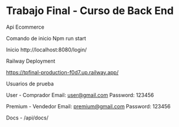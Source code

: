 # Trabajo Final - Curso de Back End 
Api Ecommerce

Comando de inicio Npm run start

Inicio http://localhost:8080/login/

Railway Deployment

https://tpfinal-production-f0d7.up.railway.app/

Usuarios de prueba

User - Comprador
Email: user@gmail.com
Password: 123456

Premium - Vendedor
Email: premium@gmail.com
Password: 123456

Docs - /api/docs/

